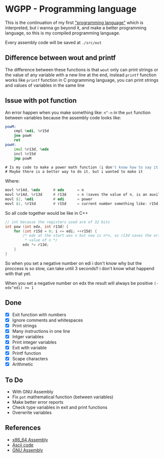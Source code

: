 # WGPP - Programming language

This is the continuation of my first ["programming language"](https://github.com/jdpmm/wgdi) which is interpreted, but i wanna go beyond it, and make a better programming language, so this is my compiled programming language.

Every assembly code will be saved at `./src/out`

## Difference between wout and printf

The difference between these functions is that `wout` only can print strings or the value of any variable with a new line at the end, instead `printf` function works like `printf` function in C programming language, you can print strings and values of variables in the same line

## Issue with pot function

An error happen when you make something like: `n^-n` in the `pot` function between variables because the assembly code
looks like:

```asm
powM:
	cmpl %edi, %r15d
	jne powH
	ret
powH:
	imul %r13d, %edx
	incl %r15d
	jmp powM

# Is my code to make a power math function (i don't know how to say it)
# Maybe there is a better way to do it, but i wanted to make it
```

Where:

```asm
movl %r14d, %edx      # edx      = n
movl %r14d, %r13d     # r13d     = n (saves the value of n, is an auxiliar)
movl $2, %edi         # edi      = power
movl $1, %r15d        # r15d     = current number something like: r15d <= edi
```

So all code together would be like in C++

```cpp
// int because the registers used are of 32 bits
int pow (int edx, int r13d) {
    for (int r15d = 0; i <= edi; ++r15d) {
        /* edx at the start was n but now is n*n, so r13d saves the original
         * value of n */
        edx *= r13d;
    }
}
```

So when you set a negative number on edi i don't know why but the proccess is so slow, can take until 3 seconds!! i don't know what happend with that yet.

When you set a negative number on edx the result will always be positive `(-edx^edi) >= 1`

## Done
* [x] Exit function with numbers
* [x] Ignore comments and whitespaces
* [x] Print strings
* [x] Many instructions in one line
* [x] Intger variables
* [x] Print integer variables
* [x] Exit with variable
* [x] Printf function
* [x] Scape characters
* [x] Arithmetic

## To Do
* With GNU Assembly
* Fix `pot` mathematical function (between variables)
* Make better error reports
* Check type variables in exit and print functions
* Overwrite variables

## References
* [x86_64 Assembly](https://en.wikipedia.org/wiki/X86_assembly_language)
* [Ascii code](https://elcodigoascii.com.ar/)
* [GNU Assembly](https://es.wikipedia.org/wiki/GNU_Assembler)
